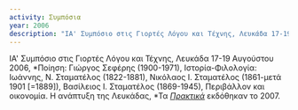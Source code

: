 ```yaml
---
activity: Συμπόσια
year: 2006
description: "ΙΑ' Συμπόσιο στις Γιορτές Λόγου και Τέχνης, Λευκάδα 17-19 Αυγούστου 2006, *Ποίηση: Γιώργος Σεφέρης \(1900-1971\), Ιστορία-Φιλολογία: Ιωάννης, Ν. Σταματέλος \(1822-1881\), Νικόλαος Ι. Σταματέλος \(1861-μετά 1901 \[=1889\]\), Βασίλειος Ι. Σταματέλος \(1869-1945\), Περιβάλλον και οικονομία. Η ανάπτυξη της Λευκάδας, *Τα [*Πρακτικά*](/publications/praktika_symposiwn/praktika_symposiou_11.html) εκδόθηκαν το 2007."
---
```


ΙΑ' Συμπόσιο στις Γιορτές Λόγου και Τέχνης, Λευκάδα 17-19 Αυγούστου 2006, *Ποίηση: Γιώργος Σεφέρης \(1900-1971\), Ιστορία-Φιλολογία: Ιωάννης, Ν. Σταματέλος \(1822-1881\), Νικόλαος Ι. Σταματέλος \(1861-μετά 1901 \[=1889\]\), Βασίλειος Ι. Σταματέλος \(1869-1945\), Περιβάλλον και οικονομία. Η ανάπτυξη της Λευκάδας, *Τα [*Πρακτικά*](/publications/praktika_symposiwn/praktika_symposiou_11.html) εκδόθηκαν το 2007.
